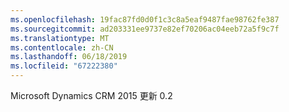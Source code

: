 ```yaml
---
ms.openlocfilehash: 19fac87fd0d0f1c3c8a5eaf9487fae98762fe387
ms.sourcegitcommit: ad203331ee9737e82ef70206ac04eeb72a5f9c7f
ms.translationtype: MT
ms.contentlocale: zh-CN
ms.lasthandoff: 06/18/2019
ms.locfileid: "67222380"
---
```

Microsoft Dynamics CRM 2015 更新 0.2